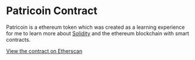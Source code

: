 # Patricoin Contract

Patricoin is a ethereum token which was created as a learning experience for me to learn more about [Solidity](https://soliditylang.org/) and the ethereum blockchain with smart contracts.

[View the contract on Etherscan](https://goerli.etherscan.io/token/0xb5e499390d8cef2a6a76158963205d8d18e71df7)
